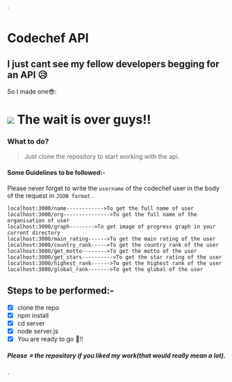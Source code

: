 `

# Codechef API

## I just cant see my fellow developers begging for an API 😥

So I made one😎:

![](https://res.cloudinary.com/dcykxiua2/image/upload/v1599109301/codechef_discuss_qbgpt6.png)
The wait is over guys!!
=============

### What to do?

> Just clone the repository to start working with the api.

#### Some Guidelines to be followed:-

Please never forget to write the `username` of the codechef user in the body of the request in `JSON format` .

    localhost:3000/name------------>To get the full name of user
    localhost:3000/org--------------->To get the full name of the organisation of user
    localhost:3000/graph-------->To get image of progress graph in your current directory
    localhost:3000/main_rating------>To get the main rating of the user
    localhost:3000/country_rank----->To get the country rank of the user
    localhost:3000/get_motto-------->To get the motto of the user
    localhost:3000/get_stars---------->To get the star rating of the user
    localhost:3000/highest_rank------>To get the highest rank of the user
    localhost:3000/global_rank------->To get the global of the user

## Steps to be performed:-

-   [x] clone the repo
-   [x] npm install
-   [x] cd server
-   [x] node server.js
-   [x] You are ready to go 🤟!!

##### Please ⭐ the repository if you liked my work(that would really mean a lot).

`
